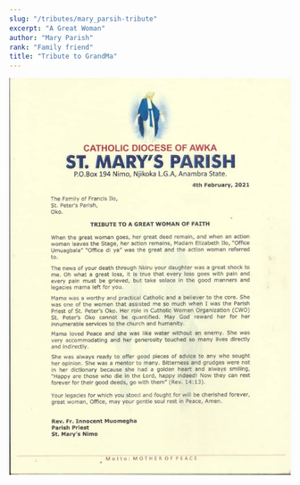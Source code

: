 ```yaml
---
slug: "/tributes/mary_parsih-tribute"
excerpt: "A Great Woman"
author: "Mary Parish"
rank: "Family friend"
title: "Tribute to GrandMa"
---
```

![mary](../images/mary_parish.jpeg)
